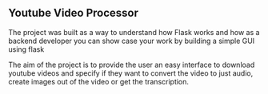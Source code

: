 <!-- ABOUT THE PROJECT -->
## Youtube Video Processor

The project was built as a way to understand how Flask works and how as a backend developer you can show case your work by building a simple GUI using flask 

The aim of the project is to provide the user an easy interface to download youtube videos and specify if they want to convert the video to just audio, create images out of the video
or get the transcription.



